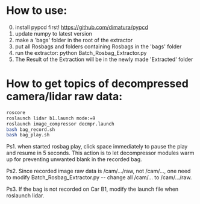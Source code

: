 # How to use:
0. install pypcd first! https://github.com/dimatura/pypcd
1. update numpy to latest version
2. make a 'bags' folder in the root of the extractor
3. put all Rosbags and folders containing Rosbags in the 'bags' folder
4. run the extractor: python Batch_Rosbag_Extractor.py
5. The Result of the Extraction will be in the newly made 'Extracted' folder

# How to get topics of decompressed camera/lidar raw data:
```sh
roscore
roslaunch lidar b1.launch mode:=9
roslaunch image_compressor decmpr.launch
bash bag_record.sh
bash bag_play.sh
```
Ps1. when started rosbag play, click space immediately to pause the play and resume in 5 seconds. This action is to let decompressor modules warm up for preventing unwanted blank in the recorded bag.

Ps2. Since recorded image raw data is /cam/.../raw, not /cam/..., one need to modify Batch_Rosbag_Extractor.py -- change all /cam/... to /cam/.../raw.

Ps3. If the bag is not recorded on Car B1, modify the launch file when roslaunch lidar.
